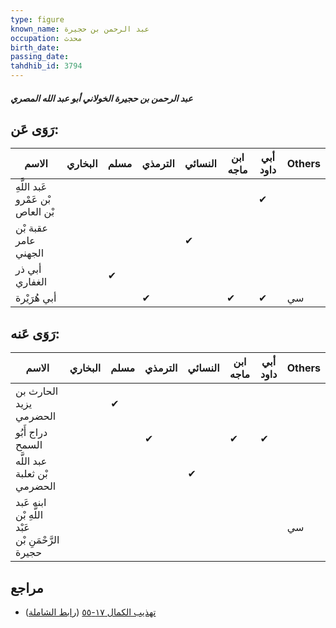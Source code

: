 ```yaml
---
type: figure
known_name: عبد الرحمن بن حجيرة
occupation: محدث
birth_date:
passing_date:
tahdhib_id: 3794
---
```

##### عبد الرحمن بن حجيرة الخولاني أبو عبد الله المصري

## رَوَى عَن:
| الاسم                             | البخاري | مسلم | الترمذي | النسائي | ابن ماجه | أبي داود | Others |
| --------------------------------- | ------- | ---- | ------- | ------- | -------- | -------- | ------ |
| عَبد اللَّهِ بْن عَمْرو بْن العاص |         |      |         |         |          | ✔        |        |
| عقبة بْن عامر الجهني              |         |      |         | ✔       |          |          |        |
| أبي ذر الغفاري                    |         | ✔    |         |         |          |          |        |
| أبي هُرَيْرة                      |         |      | ✔       |         | ✔        | ✔        | سي     |
## رَوَى عَنه:
| الاسم                                             | البخاري | مسلم | الترمذي | النسائي | ابن ماجه | أبي داود | Others |
| ------------------------------------------------- | ------- | ---- | ------- | ------- | -------- | -------- | ------ |
| الحارث بن يزيد الحضرمي                            |         | ✔    |         |         |          |          |        |
| دراج أَبُو السمح                                  |         |      | ✔       |         | ✔        | ✔        |        |
| عبد اللَّه بْن ثعلبة الحضرمي                      |         |      |         | ✔       |          |          |        |
| ابنه عَبد اللَّهِ بْن عَبْد الرَّحْمَنِ بْن حجيرة |         |      |         |         |          |          | سي     |
## مراجع
- [تهذيب الكمال ١٧-٥٥](obsidian://open?vault=Tahdhib-al-Kamal&file=Figures/٣٧٩٤-عبد%20الرحمن%20بن%20حجيرة%20الخولاني%20أبو%20عبد%20الله%20المصري) ([رابط الشاملة](https://shamela.ws/book/3722/8605))